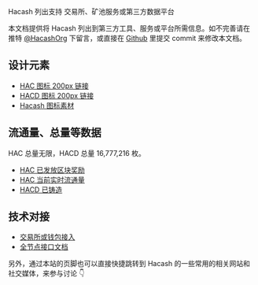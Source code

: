 Hacash 列出支持
交易所、矿池服务或第三方数据平台



本文档提供将 Hacash 列出到第三方工具、服务或平台所需信息。如不完善请在推特 <a href="https://twitter.com/hacashorg" target="_blank">@HacashOrg</a> 下留言，或直接在 <a href="https://github.com/hacash/www/blob/main/doc/en/list-info.md" target="_blank">Github</a> 里提交 commit 来修改本文档。


## 设计元素

- [HAC 图标 200px 链接](https://hacash.org/cssimg/logo/hac_200.png)
- [HACD 图标 200px 链接](https://hacash.org/cssimg/logo/hacd_200.png)
- [Hacash 图标素材](/design)


## 流通量、总量等数据

HAC 总量无限，HACD 总量 16,777,216 枚。

- [HAC 已发放区块奖励](https://explorer.hacash.org/api/total/total_reward_number)
- [HAC 当前实时流通量](https://explorer.hacash.org/api/total/current_circulation_number)
- [HACD 已铸造](https://explorer.hacash.org/api/total/hacd_circulation_number)

## 技术对接

- [交易所或钱包接入](/development)
- [全节点接口文档](https://github.com/hacash/doc/blob/main/server/fullnode_api_doc.md)

另外，通过本站的页脚也可以直接快捷跳转到 Hacash 的一些常用的相关网站和社交媒体，来参与讨论 👇



